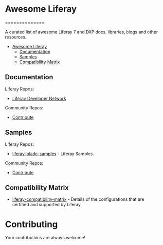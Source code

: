 # Awesome Liferay
==============		
  		  
A curated list of awesome Liferay 7 and DXP docs, libraries, blogs and other resources.
- [Awesome Liferay](#awesome-liferay)
    - [Documentation](#documentation)
    - [Samples](#samples)
    - [Compatibility Matrix](#compatibility-matrix)

## Documentation

Liferay Repos:

* [Liferay Developer Network](https://dev.liferay.com/)

Community Repos:

* [Contribute](https://github.com/rafoli/awesome-liferay/blob/master/CONTRIBUTING.md)

## Samples

Liferay Repos:

* [liferay-blade-samples](https://github.com/liferay/liferay-blade-samples) - Liferay Samples.

Community Repos:

* [Contribute](https://github.com/rafoli/awesome-liferay/blob/master/CONTRIBUTING.md)
 
## Compatibility Matrix

* [liferay-compatibility-matrix](https://web.liferay.com/pt/services/support/compatibility-matrix) - Details of the configurations that are certified and supported by Liferay

# Contributing

Your contributions are always welcome!
